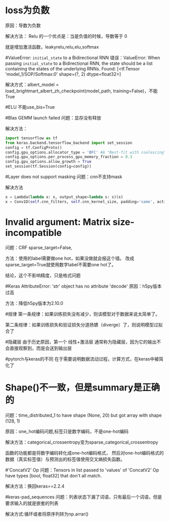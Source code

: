 # loss为负数
原因：导数为负数

解决方法： Relu 的一个优点是：当是负值的时候，导数等于 0

就是增加激活函数，leakyrelu,relu,elu,softmax

#ValueError:  `initial_state` to a Bidirectional RNN
错误：ValueError: When passing `initial_state` to a Bidirectional RNN, the state should be a list containing the states of the underlying RNNs. Found: [<tf.Tensor 'model_1/SOP/Softmax:0' shape=(?, 2) dtype=float32>]

解决方式：albert_model = load_brightmart_albert_zh_checkpoint(model_path, training=False)，不能True

#ELU
不能use_bis=True

#Blas GEMM launch failed 
问题：显存没有释放

解决方法：
```python
import tensorflow as tf
from keras.backend.tensorflow_backend import set_session
config = tf.ConfigProto()
config.gpu_options.allocator_type = 'BFC' #A "Best-fit with coalescing" algorithm, simplified from a version of dlmalloc.
config.gpu_options.per_process_gpu_memory_fraction = 0.3
config.gpu_options.allow_growth = True
set_session(tf.Session(config=config))
```

#Layer does not support masking
问题：cnn不支持mask

解决方法
```python
x = Lambda(lambda x: x, output_shape=lambda s: s)(x)
x = Conv1D(self.cnn_filters, self.cnn_kernel_size, padding='same', activation='relu')(x)
```

# Invalid argument: Matrix size-incompatible
问题：CRF sparse_target=False, 

方法：使用的label需要做one hot，如果没做就会报这个错。
改成sparse_target=True就使用数字label不需要one hot了。

结论，这个不影响精度，只是格式问题

#Keras AttributeError: 'str' object has no attribute 'decode'
原因：h5py版本过高

方法：降低h5py版本为2.10.0

#规律
第一条规律：如果训练损失没有减少，则该模型对于数据来说太简单了。

第二条规律：如果训练损失和验证损失分道扬镳（diverge）了，则说明模型过拟合了

#隐藏层
由于历史原因，第一个 线性+激活层 通常称为隐藏层，因为它的输出不会直接观察到，而是会送到输出层

#pytorch与keras的不同
在于需要说明数据流动过程，计算方式，在keras中被简化了

# Shape()不一致，但是summary是正确的
问题：time_distributed_1 to have shape (None, 20) but got array with shape (128, 1)

原因：one_hot编码问题,标签只是数字编码，不是one-hot编码

解决方法：categorical_crossentropy变为sparse_categorical_crossentropy

函数的功能都是将数字编码转化成one-hot编码格式，
然后对one-hot编码格式的数据（真实标签值）与预测出的标签值使用交叉熵损失函数。

#'ConcatV2' Op 
问题：Tensors in list passed to 'values' of 'ConcatV2' Op have types [bool, float32] that don't all match.

解决方法：换回keras==2.2.4

#keras-pad_sequences
问题：列表状态下漏了词语，只有最后一个词语，但是要求输入的就是嵌套的列表

解决方式:循环或者将原序列转为np.arrar()